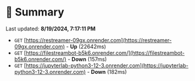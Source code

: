 # 📖 Summary
Last updated: **8/19/2024, 7:17:11 PM**

- `GET` [https://restreamer-09gx.onrender.com](https://restreamer-09gx.onrender.com) - **Up** (22642ms)
- `GET` [https://filestreambot-b5k6.onrender.com/](https://filestreambot-b5k6.onrender.com/) - **Down** (157ms)
- `GET` [https://jupyterlab-python3-12-3.onrender.com](https://jupyterlab-python3-12-3.onrender.com) - **Down** (182ms)
